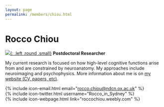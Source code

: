 ```yaml
---
layout: page
permalink: /members/chiou.html
---
```

# Rocco Chiou
[![]({{site.baseurl}}/images/Chiou.jpg){: .left .round .small}](/members/chiou.html)
**Postdoctoral Researcher**  

My current research is focused on how high-level cognitive functions arise from and are constrained by neuroanatomy. My approaches include neuroimaging and psychophysics. More information about me is on [my website (CV, papers, etc)](https://roccochiou.weebly.com/).  

{% include icon-email.html email="rocco.chiou@ndcn.ox.ac.uk" %}  
{% include icon-twitter.html username="Rocco_in_Sydney" %}  
{% include icon-webpage.html link="roccochiou.weebly.com" %}